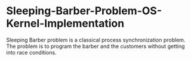 # Sleeping-Barber-Problem-OS-Kernel-Implementation
Sleeping Barber problem is a classical process synchronization problem. The  problem is to program the barber and the customers without getting into race  conditions. 
